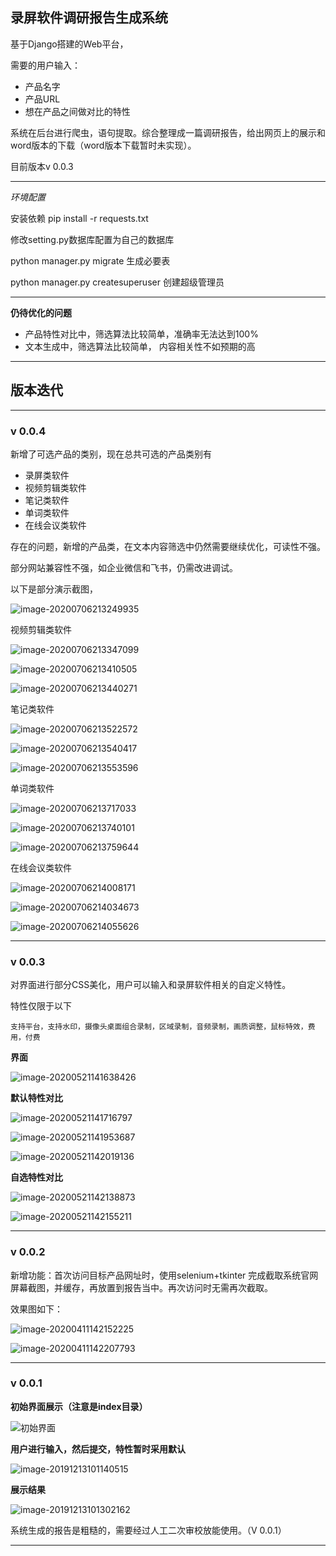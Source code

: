 ## 录屏软件调研报告生成系统

基于Django搭建的Web平台，

需要的用户输入：

- 产品名字
- 产品URL
- 想在产品之间做对比的特性

系统在后台进行爬虫，语句提取。综合整理成一篇调研报告，给出网页上的展示和word版本的下载（word版本下载暂时未实现）。

目前版本v 0.0.3

---
*环境配置*

安装依赖
pip install -r requests.txt

修改setting.py数据库配置为自己的数据库

python manager.py migrate 生成必要表

python manager.py createsuperuser 创建超级管理员

---




**仍待优化的问题**

- 产品特性对比中，筛选算法比较简单，准确率无法达到100%
- 文本生成中，筛选算法比较简单， 内容相关性不如预期的高

---

## 版本迭代
---

### v 0.0.4

新增了可选产品的类别，现在总共可选的产品类别有

- 录屏类软件
- 视频剪辑类软件
- 笔记类软件
- 单词类软件
- 在线会议类软件

存在的问题，新增的产品类，在文本内容筛选中仍然需要继续优化，可读性不强。

部分网站兼容性不强，如企业微信和飞书，仍需改进调试。

以下是部分演示截图，


![image-20200706213249935](picForMarkDown/image-20200706213249935.png)

视频剪辑类软件

![image-20200706213347099](picForMarkDown/image-20200706213347099.png)

![image-20200706213410505](picForMarkDown/image-20200706213410505.png)

![image-20200706213440271](picForMarkDown/image-20200706213440271.png)

笔记类软件

![image-20200706213522572](picForMarkDown/image-20200706213522572.png)

![image-20200706213540417](picForMarkDown/image-20200706213540417.png)

![image-20200706213553596](picForMarkDown/image-20200706213553596.png)

单词类软件

![image-20200706213717033](picForMarkDown/image-20200706213717033.png)

![image-20200706213740101](picForMarkDown/image-20200706213740101.png)

![image-20200706213759644](picForMarkDown/image-20200706213759644.png)

在线会议类软件

![image-20200706214008171](picForMarkDown/image-20200706214008171.png)

![image-20200706214034673](picForMarkDown/image-20200706214034673.png)

![image-20200706214055626](picForMarkDown/image-20200706214055626.png)



---

### v 0.0.3

对界面进行部分CSS美化，用户可以输入和录屏软件相关的自定义特性。

特性仅限于以下

```
支持平台，支持水印，摄像头桌面组合录制，区域录制，音频录制，画质调整，鼠标特效，费用，付费
```

**界面**

![image-20200521141638426](picForMarkDown/image-20200521141638426.png)

**默认特性对比**

![image-20200521141716797](picForMarkDown/image-20200521141716797.png)

![image-20200521141953687](picForMarkDown/image-20200521141953687.png)

![image-20200521142019136](picForMarkDown/image-20200521142019136.png)



**自选特性对比**

![image-20200521142138873](picForMarkDown/image-20200521142138873.png)

![image-20200521142155211](picForMarkDown/image-20200521142155211.png)



---

### v 0.0.2

新增功能：首次访问目标产品网址时，使用selenium+tkinter 完成截取系统官网屏幕截图，并缓存，再放置到报告当中。再次访问时无需再次截取。

效果图如下：

![image-20200411142152225](picForMarkDown/image-20200411142152225.png)

![image-20200411142207793](picForMarkDown/image-20200411142207793.png)

---
### v 0.0.1

**初始界面展示（注意是index目录）**

![初始界面](./picForMarkDown/image-20191213101025635.png)



**用户进行输入，然后提交，特性暂时采用默认**



![image-20191213101140515](./picForMarkDown/image-20191213101140515.png)



**展示结果**

![image-20191213101302162](./picForMarkDown/image-20191213101302162.png)



系统生成的报告是粗糙的，需要经过人工二次审校放能使用。（V 0.0.1）

---
